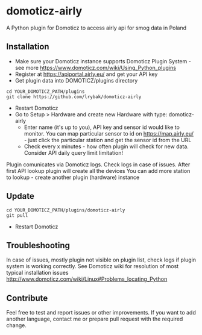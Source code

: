 # domoticz-airly
A Python plugin for Domoticz to access airly api for smog data in Poland

## Installation
* Make sure your Domoticz instance supports Domoticz Plugin System - see more https://www.domoticz.com/wiki/Using_Python_plugins
* Register at https://apiportal.airly.eu/ and get your API key
* Get plugin data into DOMOTICZ/plugins directory
```
cd YOUR_DOMOTICZ_PATH/plugins
git clone https://github.com/lrybak/domoticz-airly
```
* Restart Domoticz
* Go to Setup > Hardware and create new Hardware with type: domoticz-airly
	* Enter name (it's up to you), API key and sensor id would like to monitor. You can map particular sensor to id on https://map.airly.eu/ - just click the particular station and get the sensor id from the URL
	* Check every x minutes - how often plugin will check for new data. Consider API daily query limit limitation!

Plugin comunicates via Domoticz logs. Check logs in case of issues. After first API lookup plugin will create all the devices
You can add more station to lookup - create another plugin (hardware) instance

## Update
```
cd YOUR_DOMOTICZ_PATH/plugins/domoticz-airly
git pull
```
* Restart Domoticz

## Troubleshooting
In case of issues, mostly plugin not visible on plugin list, check logs if plugin system is working correctly.
See Domoticz wiki for resolution of most typical installation issues http://www.domoticz.com/wiki/Linux#Problems_locating_Python

## Contribute
Feel free to test and report issues or other improvements.
If you want to add another language, contact me or prepare pull request with the required change.